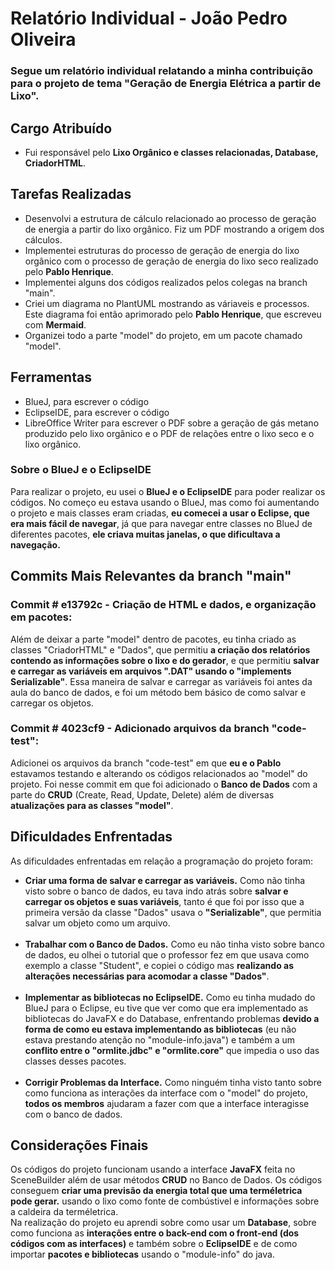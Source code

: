 # Relatório Individual - João Pedro Oliveira

### Segue um relatório individual relatando a minha contribuição para o projeto de tema "Geração de Energia Elétrica a partir de Lixo".

## Cargo Atribuído
 - Fui responsável pelo **Lixo Orgânico e classes relacionadas, Database, CriadorHTML**.

## Tarefas Realizadas
- Desenvolvi a estrutura de cálculo relacionado ao processo de geração de energia a partir do lixo orgânico. Fiz um PDF mostrando a origem dos cálculos.
- Implementei estruturas do processo de geração de energia do lixo orgânico com o processo de geração de energia do lixo seco realizado pelo **Pablo Henrique**.
- Implementei alguns dos códigos realizados pelos colegas na branch "main".
- Criei um diagrama no PlantUML mostrando as váriaveis e processos. Este diagrama foi então aprimorado pelo **Pablo Henrique**, que escreveu com **Mermaid**.
- Organizei todo a parte "model" do projeto, em um pacote chamado "model".
 
## Ferramentas
- BlueJ, para escrever o  código
- EclipseIDE, para escrever o código
- LibreOffice Writer para escrever o PDF sobre a geração de gás metano produzido pelo lixo orgânico e o PDF de relações entre o lixo seco e o lixo orgânico.

### Sobre o BlueJ e o EclipseIDE
Para realizar o projeto, eu usei o **BlueJ e o EclipseIDE** para poder realizar os códigos. No começo eu estava usando o BlueJ, mas como foi aumentando o projeto e mais classes eram criadas, **eu comecei a usar o Eclipse, que era mais fácil de navegar**, já que para navegar entre classes no BlueJ de diferentes pacotes, **ele criava muitas janelas, o que dificultava a navegação.**

## Commits Mais Relevantes da branch "main"
### Commit # e13792c - Criação de HTML e dados, e organização em pacotes:
Além de deixar a parte "model" dentro de pacotes, eu tinha criado as classes "CriadorHTML" e "Dados", que permitiu **a criação dos relatórios contendo as informações sobre o lixo e do gerador**, e que permitiu **salvar e carregar as variáveis em arquivos ".DAT" usando o "implements Serializable"**. Essa maneira de salvar e carregar as variáveis foi antes da aula do banco de dados, e foi um método bem básico de como salvar e carregar os objetos.

### Commit # 4023cf9 - Adicionado arquivos da branch "code-test":
Adicionei os arquivos da branch "code-test" em que **eu e o Pablo** estavamos testando e alterando os códigos relacionados ao "model" do projeto. Foi nesse commit em que foi adicionado o **Banco de Dados** com a parte do **CRUD** (Create, Read, Update, Delete) além de diversas **atualizações para as classes "model"**.

## Dificuldades Enfrentadas
As dificuldades enfrentadas em relação a programação do projeto foram:
- **Criar uma forma de salvar e carregar as variáveis.** Como não tinha visto sobre o banco de dados, eu tava indo atrás sobre **salvar e carregar os objetos e suas variáveis**, tanto é que foi por isso que a primeira versão da classe "Dados" usava o **"Serializable"**, que permitia salvar um objeto como um arquivo. <br><br>
- **Trabalhar com o Banco de Dados.** Como eu não tinha visto sobre banco de dados, eu olhei o tutorial que o professor fez em que usava como exemplo a classe "Student", e copiei o código mas **realizando as alterações necessárias para acomodar a classe "Dados"**. <br><br>
- **Implementar as bibliotecas no EclipseIDE.** Como eu tinha mudado do BlueJ para o Eclipse, eu tive que ver como que era implementado as bibliotecas do JavaFX e do Database, enfrentando problemas **devido a forma de como eu estava implementando as bibliotecas** (eu não estava prestando atenção no "module-info.java") e também a um **conflito entre o "ormlite.jdbc" e "ormlite.core"** que impedia o uso das classes desses pacotes. <br><br>
- **Corrigir Problemas da Interface.** Como ninguém tinha visto tanto sobre como funciona as interações da interface com o "model" do projeto, **todos os membros** ajudaram a fazer com que a interface interagisse com o banco de dados.

## Considerações Finais

Os códigos do projeto funcionam usando a interface **JavaFX** feita no SceneBuilder além de usar métodos **CRUD** no Banco de Dados. Os códigos conseguem **criar uma previsão da energia total que uma terméletrica pode gerar.** usando o lixo como fonte de combústivel e informações sobre a caldeira da terméletrica.
<br>
Na realização do projeto eu aprendi sobre como usar um **Database**, sobre como funciona as **interações entre o back-end com o front-end (dos códigos com as interfaces)** e também sobre o **EclipseIDE** e de como importar **pacotes e bibliotecas** usando o "module-info" do java.
<br>



